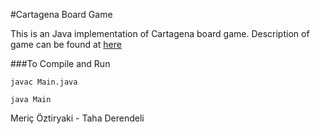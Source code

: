 #Cartagena Board Game

This is an Java implementation of Cartagena board game. Description of game can be found at 
[here](http://aktemur.github.io/cs534/project_cartagena.html)

###To Compile and Run

<code>javac Main.java</code>

<code>java Main</code>


Meriç Öztiryaki - Taha Derendeli


